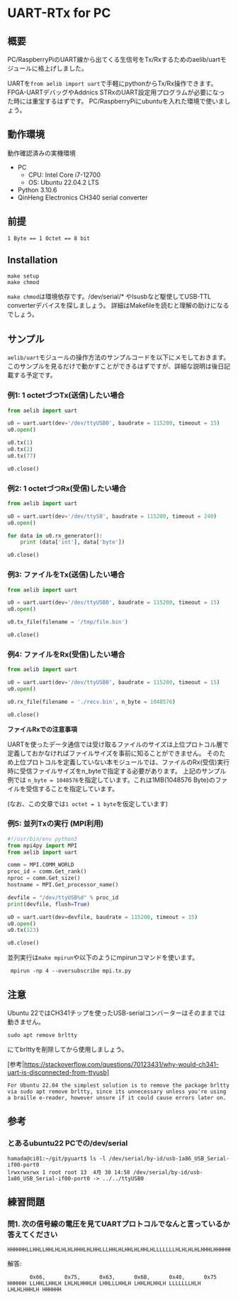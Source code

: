 # UART-RTx for PC

## 概要

PC/RaspberryPiのUART線から出てくる生信号をTx/Rxするためのaelib/uartモジュールに格上げしました。

UARTを```from aelib import uart```で手軽にpythonからTx/Rx操作できます。
FPGA-UARTデバッグやAddnics STRxのUART設定用プログラムが必要になった時には重宝するはずです。
PC/RaspberryPiにubuntuを入れた環境で使いましょう。


## 動作環境

動作確認済みの実機環境
- PC
  - CPU: Intel Core i7-12700
  - OS: Ubuntu 22.04.2 LTS
- Python 3.10.6
- QinHeng Electronics CH340 serial converter

## 前提

```1 Byte == 1 Octet == 8 bit```

## Installation

```
make setup
make chmod
```

```make chmod```は環境依存です。/dev/serial/* やlsusbなど駆使してUSB-TTL converterデバイスを探しましょう。 
詳細はMakefileを読むと理解の助けになるでしょう。


## サンプル

```aelib/uart```モジュールの操作方法のサンプルコードを以下にメモしておきます。
このサンプルを見るだけで動かすことができるはずですが、詳細な説明は後日記載する予定です。


### 例1: 1 octetづつTx(送信)したい場合

```:test_tx.py
from aelib import uart

u0 = uart.uart(dev='/dev/ttyUSB0', baudrate = 115200, timeout = 15)
u0.open()

u0.tx(1)
u0.tx(2)
u0.tx(77)

u0.close()

```

### 例2: 1 octetづつRx(受信)したい場合

```:test_rx.py
from aelib import uart

u0 = uart.uart(dev='/dev/ttyS0', baudrate = 115200, timeout = 240)
u0.open()

for data in u0.rx_generator():
    print (data['int'], data['byte'])

u0.close()

```

### 例3: ファイルをTx(送信)したい場合

```:sample.tx.file.py
from aelib import uart

u0 = uart.uart(dev='/dev/ttyUSB0', baudrate = 115200, timeout = 15)
u0.open()

u0.tx_file(filename = '/tmp/file.bin')

u0.close()

```

### 例4: ファイルをRx(受信)したい場合

```sample.rx.file.py
from aelib import uart

u0 = uart.uart(dev='/dev/ttyUSB0', baudrate = 115200, timeout = 15)
u0.open()

u0.rx_file(filename = './recv.bin', n_byte = 1048576)

u0.close()

```

**ファイルRxでの注意事項**

UARTを使ったデータ通信では受け取るファイルのサイズは上位プロトコル層で定義しておかなければファイルサイズを事前に知ることができません。
そのため上位プロトコルを定義していない本モジュールでは、ファイルのRx(受信)実行時に受信ファイルサイズをn_byteで指定する必要があります。
上記のサンプル例では ```n_byte = 1048576```を指定しています。これは1MB(1048576 Byte)のファイルを受信することを指定しています。

(なお、この文章では```1 octet = 1 byte```を仮定しています)



### 例5: 並列Txの実行 (MPI利用)

```mpi.tx.py
#!/usr/bin/env python3
from mpi4py import MPI
from aelib import uart

comm = MPI.COMM_WORLD
proc_id = comm.Get_rank()
nproc = comm.Get_size()
hostname = MPI.Get_processor_name()

devfile = "/dev/ttyUSB%d" % proc_id
print(devfile, flush=True)

u0 = uart.uart(dev=devfile, baudrate = 115200, timeout = 15)
u0.open()
u0.tx(123)

u0.close()

```

並列実行は```make mpirun```や以下のようにmpirunコマンドを使います。
```
 mpirun -np 4 --oversubscribe mpi.tx.py
```




## 注意

Ubuntu 22ではCH341チップを使ったUSB-serialコンバーターはそのままでは動きません。
```
sudo apt remove brltty
```
にてbrlttyを削除してから使用しましょう。


[参考|https://stackoverflow.com/questions/70123431/why-would-ch341-uart-is-disconnected-from-ttyusb]

```
For Ubuntu 22.04 the simplest solution is to remove the package brltty
via sudo apt remove brltty, since its unnecessary unless you're using
a braille e-reader, however unsure if it could cause errors later on.
```

## 参考

### とあるubuntu22 PCでの/dev/serial

```
hamada@ci01:~/git/pyuart$ ls -l /dev/serial/by-id/usb-1a86_USB_Serial-if00-port0
lrwxrwxrwx 1 root root 13  4月 30 14:58 /dev/serial/by-id/usb-1a86_USB_Serial-if00-port0 -> ../../ttyUSB0
```

## 練習問題

### 問1. 次の信号線の電圧を見てUARTプロトコルでなんと言っているか答えてください

```
HHHHHHLLHHLLHHLHLHLHLHHHLHLHHLLLHHLHLHHLHLHHLHLLLLLLLHLHLHLHLHHHLHHHHHHH
```

解答:

```
       0x66,      0x75,      0x63,      0x6B,      0x40,      0x75
HHHHHH LLHHLLHHLH LHLHLHHHLH LHHLLLHHLH LHHLHLHHLH LLLLLLLHLH LHLHLHHHLH HHHHHH
```
